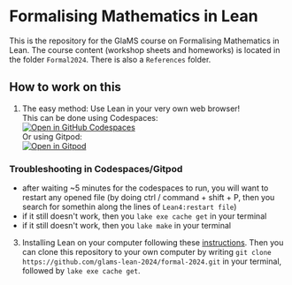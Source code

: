 # Formalising Mathematics in Lean

This is the repository for the GlaMS course on Formalising Mathematics in Lean. The course content (workshop sheets and homeworks) is located in the folder `Formal2024`. There is also a `References` folder.

## How to work on this

1. The easy method: Use Lean in your very own web browser! <br>
   This can be done using Codespaces:<br> [![Open in GitHub Codespaces](https://github.com/codespaces/badge.svg)](https://codespaces.new/glams-lean-2024/formal-2024?quickstart=1) <br>
   Or using Gitpod:<br> [![Open in Gitpod](https://gitpod.io/button/open-in-gitpod.svg)](https://gitpod.io/#https://github.com/glams-lean-2024/formal-2024)

### Troubleshooting in Codespaces/Gitpod

- after waiting ~5 minutes for the codespaces to run, you will want to restart any opened file (by doing ctrl / command + shift + P, then you search for somethin along the lines of `Lean4:restart file`)
- if it still doesn't work, then you `lake exe cache get` in your terminal
- if it still doesn't work, then you `lake make` in your terminal

3. Installing Lean on your computer following these [instructions](https://leanprover-community.github.io/get_started.html).
   Then you can clone this repository to your own computer by writing `git clone https://github.com/glams-lean-2024/formal-2024.git` in your terminal, followed by `lake exe cache get`.


